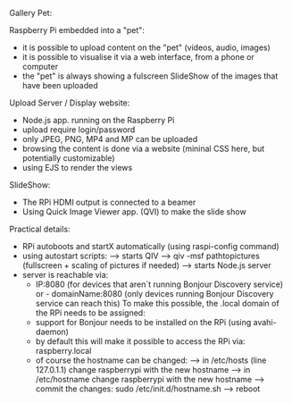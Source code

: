Gallery Pet:

Raspberry Pi embedded into a "pet":
  - it is possible to upload content on the "pet" (videos, audio, images)
  - it is possible to visualise it via a web interface, from a phone or computer
  - the "pet" is always showing a fulscreen SlideShow of the images that have been uploaded

Upload Server / Display website:
- Node.js app. running on the Raspberry Pi
- upload require login/password
- only JPEG, PNG, MP4 and MP can be uploaded
- browsing the content is done via a website (mininal CSS here, but potentially customizable)
- using EJS to render the views

SlideShow:
- The RPi HDMI output is connected to a beamer
- Using Quick Image Viewer app. (QVI) to make the slide show

Practical details:
- RPi autoboots and startX automatically (using raspi-config command)
- using autostart scripts:
	--> starts QIV --> qiv -msf pathtopictures (fullscreen + scaling of pictures if needed)
	--> starts Node.js server
- server is reachable via:
	- IP:8080 (for devices that aren´t running Bonjour Discovery service)
or  - domainName:8080 (only devices running Bonjour Discovery service can reach this)
To make this possible, the .local domain of the RPi needs to be assigned:
	- support for Bonjour needs to be installed on the RPi (using avahi-daemon)
	- by default this will make it possible to access the RPi via: raspberry.local
	- of course the hostname can be changed:
		--> in /etc/hosts (line 127.0.1.1) change raspberrypi with the new hostname
	--> in /etc/hostname change raspberrypi with the new hostname
	--> commit the changes: sudo /etc/init.d/hostname.sh
	--> reboot
